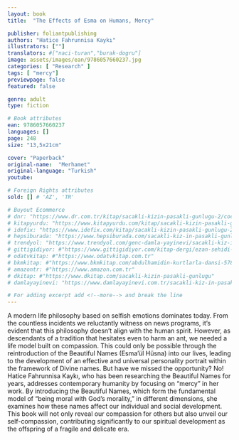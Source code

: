 ```yaml
---
layout: book
title:  "The Effects of Esma on Humans, Mercy"

publisher: foliantpublishing
authors: "Hatice Fahrunnisa Kaykı"
illustrators: [""]
translators: #["naci-turan","burak-dogru"]
image: assets/images/ean/9786057660237.jpg
categories: [ "Research" ]
tags: [ "mercy"]
previewpage: false
featured: false

genre: adult
type: fiction

# Book attributes
ean: 9786057660237
languages: []
page: 248
size: "13,5x21cm"

cover: "Paperback"
original-name:  "Merhamet"
original-language: "Turkish"
youtube:

# Foreign Rights attributes
sold: [] # 'AZ', 'TR'

# Buyout Ecommerce
# dnr: "https://www.dr.com.tr/kitap/sacakli-kizin-pasakli-gunlugu-2/cocuk-ve-genclik/genclik-10-yas/roman-oyku/urunno=0001893059001"
# kitapyurdu: "https://www.kitapyurdu.com/kitap/sacakli-kizin-pasakli-gunlugu-2-/560122.html&filter_name=Sa%C3%A7akl%C4%B1+K%C4%B1z%27%C4%B1n+Pasakl%C4%B1+G%C3%BCnl%C3%BC%C4%9F%C3%BC+2"
# idefix: "https://www.idefix.com/kitap/sacakli-kizin-pasakli-gunlugu-2/cocuk-ve-genclik/genclik-10-yas/roman-oyku/urunno=0001893059001"
# hepsiburada: "https://www.hepsiburada.com/sacakli-kiz-in-pasakli-gunlugu-2-damla-yayinevi-p-HBV000012ER86"
# trendyol: "https://www.trendyol.com/genc-damla-yayinevi/sacakli-kiz-in-pasakli-gunlugu-2-p-54825777"
# gittigidiyor: #"https://www.gittigidiyor.com/kitap-dergi/ezan-sehidi-adnan-menderes_pdp_732728793"
# odatvkitap: #"https://www.odatvkitap.com.tr"
# bkmkitap: #"https://www.bkmkitap.com/abdulhamidin-kurtlarla-dansi-578226"
# amazontr: #"https://www.amazon.com.tr"
# dkitap: #"https://www.dkitap.com/sacakli-kizin-pasakli-gunlugu"
# damlayayinevi: "https://www.damlayayinevi.com.tr/sacakli-kiz-in-pasakli-gunlugu-2-bu-iste-bi-terslik-var"

# For adding excerpt add <!--more--> and break the line
---
```

A modern life philosophy based on selfish emotions dominates today. From the countless incidents we reluctantly witness on news programs,
it’s evident that this philosophy doesn’t align with
the human spirit. However, as descendants of a
tradition that hesitates even to harm an ant, we
needed a life model built on compassion. This
could only be possible through the reintroduction
of the Beautiful Names (Esma’ül Hüsna) into our
lives, leading to the development of an effective
and universal personality portrait within the framework of Divine names.
But have we missed the opportunity? No! Hatice
Fahrunnisa Kaykı, who has been researching the
Beautiful Names for years, addresses contemporary humanity by focusing on “mercy” in her work.
By introducing the Beautiful Names, which form
the fundamental model of “being moral with God’s
morality,” in different dimensions, she examines
how these names affect our individual and social
development.
This book will not only reveal our compassion for
others but also unveil our self-compassion, contributing significantly to our spiritual development as
the offspring of a fragile and delicate era.
<!--more--> 

